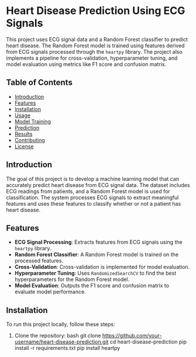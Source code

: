 # Heart Disease Prediction Using ECG Signals

This project uses ECG signal data and a Random Forest classifier to predict heart disease. The Random Forest model is trained using features derived from ECG signals processed through the `heartpy` library. The project also implements a pipeline for cross-validation, hyperparameter tuning, and model evaluation using metrics like F1 score and confusion matrix.

## Table of Contents

- [Introduction](#introduction)
- [Features](#features)
- [Installation](#installation)
- [Usage](#usage)
- [Model Training](#model-training)
- [Prediction](#prediction)
- [Results](#results)
- [Contributing](#contributing)
- [License](#license)

## Introduction

The goal of this project is to develop a machine learning model that can accurately predict heart disease from ECG signal data. The dataset includes ECG readings from patients, and a Random Forest model is used for classification. The system processes ECG signals to extract meaningful features and uses these features to classify whether or not a patient has heart disease.

## Features

- **ECG Signal Processing**: Extracts features from ECG signals using the `heartpy` library.
- **Random Forest Classifier**: A Random Forest model is trained on the processed features.
- **Cross-Validation**: Cross-validation is implemented for model evaluation.
- **Hyperparameter Tuning**: Uses `RandomizedSearchCV` to find the best hyperparameters for the Random Forest model.
- **Model Evaluation**: Outputs the F1 score and confusion matrix to evaluate model performance.

## Installation

To run this project locally, follow these steps:

1. Clone the repository:
   bash
   git clone https://github.com/your-username/heart-disease-prediction.git
   cd heart-disease-prediction
   pip install -r requirements.txt
pip install heartpy

